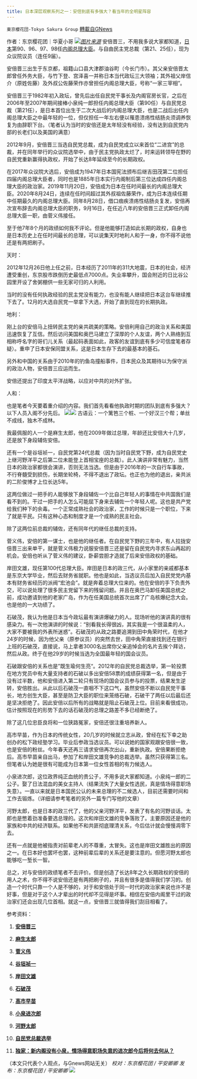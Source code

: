```yaml
---
title: 日本深层观察系列之一：安倍到底有多强大？看当年的全明星阵容
---
```

`東京櫻花団-Tokyo Sakura Group` [轉載自GNews](https://gnews.org/zh-hans/1603618/)

作者：东京樱花团｜华夏小哥
![](https://lh6.googleusercontent.com/7SdGjvJLNY5EgL47AzFROPkuKGNaGD-txwHpoK6eAUcHaifxxAeNNc_trAugqnpj4ohAhMGNoNZaO7SK1bshVBZnPP1M1V94oHMLJi_rPINE-aqx4xAl4tMHNLV0HGwY6CKHMnib=s1600)[*图片来源*](https://images1.epochhk.com/pictures/166922/%E5%9C%96_%E6%97%A5%E6%9C%AC%E9%A6%96%E7%9B%B8%E5%AE%89%E5%80%8D%E6%99%89%E4%B8%89_Shinzo_Abe_2020%E5%B9%B48%E6%9C%8828%E6%97%A5%E5%AE%A3%E4%BD%88_%E5%9B%A0%E5%81%A5%E5%BA%B7%E5%8E%9F%E5%9B%A0_%E4%BB%96%E6%B1%BA%E5%AE%9A%E8%BE%AD%E8%81%B7__FRANCK_ROBICHON_POOL_AFP_via_Getty_Images_@1200x1200.png)
安倍晋三，不用我多说大家都知道，[日本](https://zh.wikipedia.org/wiki/%E6%97%A5%E6%9C%AC)第90、96、97、98任[内阁总理大臣](https://zh.wikipedia.org/wiki/%E6%97%A5%E6%9C%AC%E5%85%A7%E9%96%A3%E7%B8%BD%E7%90%86%E5%A4%A7%E8%87%A3)。与自由民主党总裁（第21、25任），现为众议院议员（连任9届）。

安倍晋三出生于东京都，祖籍山口县大津郡油谷町（今长门市）。其父亲安倍晋太郎曾任外务大臣，与竹下登、宫泽喜一并称日本当代政坛三大领袖；其外祖父岸信介（原姓佐藤）及外叔公佐藤荣作亦曾担任内阁总理大臣，号称“一家三宰相”。

安倍晋三于1982年初入政坛，曾先后出任自民党干事长及内阁官房长官，之后在2006年至2007年期间接棒小泉纯一郎担任内阁总理大臣（第90任）与自民党总裁（第21任），是日本首位出生于二次大战后的内阁总理大臣，也是二战后出任内阁总理大臣之中最年轻的一位，但仅担任一年左右便以罹患溃疡性结肠炎须调养恢复为由辞职下台。（笔者认为当时的安倍还是太年轻没有经验，没有达到自民党内部的长老们以及美国的满意）

2012年9月，安倍晋三当选自民党总裁，成为自民党成立以来首位“二进宫”的总裁，并在同年举行的众议院选举中，由于民主党执政太烂了，时来运转领导在野的自民党重新赢得执政权，开始了长达8年延续至今的长期政权。

在2017年众议院大选后，安倍成为1947年日本国宪法颁布后继吉田茂第二位担任四届内阁总理大臣者，同时也是1885年日本实行内阁制后第三位达成四任内阁总理大臣的政治家。2019年11月20日，安倍成为日本在任时间最长的内阁总理大臣。2020年8月24日，连续在任时间超过其外叔祖佐藤荣作，成为日本连续任期中任期最久的内阁总理大臣。同年8月28日，借口痼疾溃疡性结肠炎复发，安倍再次宣布辞去内阁总理大臣的职务，9月16日，在任近八年的安倍晋三正式卸任内阁总理大臣一职，由菅义伟接任。

至于他7年8个月的政绩如何我不评论。但是他能够打造如此长期的政权，自身也是日本历史上在任时间最长的总理，可以说集天时地利人和于一身，你不得不说他还是有两把刷子。

天时：

2012年12月26日他上任之前，日本经历了2011年的311大地震，日本的社会，经济遭受重创，东京股市跌倒历史最低点7000点。失业率攀升，国会附近的日比谷公园里开设了舍粥棚供一些无家可归的人利用。

当时的没有任何执政经验的民主党没有能力，也没有能人继续把日本这台车继续推下去了。12月的大选自民党一举拿下大选，开始了直到现在的长期执政。

地利：

刚上台的安倍马上扭转民主党的亲共疏美的策略。安倍利用自己的政治关系和美国迅速恢复了互信。然后访问美国和奥巴马建立了深厚的个人友谊，两个人熟络到互相称呼名字的哥们儿关系（最起码表面如此，政客的友谊到底有多少可信度笔者存疑）。重申了日本安保同盟关系，这是日本生存下去的最基本的基石。

另外和中国的关系由于2010年的钓鱼岛撞船事件，日本民众及其期待以为保守派的政治人物，安倍晋三应运而生。

安倍还提出了印度太平洋战略，以应对中共的对外扩张。

人和：

也是笔者今天要着重介绍的内容。我们首先看看他执政时期的团队到底有多强大？以下人员入阁不分先后。
![](https://lh5.googleusercontent.com/xkxqE0Mhl_G7UDeteZMqe1wDfcyI8fmISRwg5HzjUKKku8sBOuJt7xc-eev5rNuSOL718e6sQ7Hr08XalviPhkOLv1ZPzLaRqu0aXk336uLllkmXoEZMupqt9iZRCzxW2AOt2_0H=s1600)![](https://lh5.googleusercontent.com/HULIL-FXpDG6p2Qmushzs2Zjbh7L8xU395yjWWcbyIDZpr_sIp9cUw66Bmsrhofla2p2DACo9qhcyjxZ6QHPxm3GrXb6kI5KX24rmbIMnUyrJL-3XvjGZyKRUhRBhNgCaToG4VuX=s1600)
古语云：一个篱笆三个桩、一个好汉三个帮；单丝不成线，独木不成林。

我最佩服的人一个是麻生太郎，他在2009年做过总理，年龄还比安倍大十几岁，还是放下身段辅佐安倍。

还有一个是谷垣祯一，自民党第24代总裁（因为当时自民党下野，成为自民党史上继河野洋平之后第二位未能登上首相宝座的总裁）。此人演讲非常有魅力，当然日本的政治家都很会演讲，否则无法当选。但是由于2016年的一次自行车事故，不行脊髓受到损伤，长期坐轮椅，不得不退出了政坛。也正也为他的退出，亲共派的二阶俊博才上位长达5年。

这两位做过一把手的人能够放下身段辅佐一个比自己年轻人的事情在中共国我们是看不到的。干过一把手的人怎么可能屈下身来去辅佐一个年轻人呢。这也是共产党给我们种下的余毒。一个正常成熟社会的政治家，工作的时候只是一个职位，下来了就是平民。只有这种心态和制度才是一个成熟的民主社会。

除了这两位前总裁的辅佐，还有同年代的继任总裁的支持。

菅义伟，安倍的第一谋士，也是他的继任者。在自民党下野的三年中，有人拉拢安倍晋三出来单干，就是菅义伟极力说服安倍晋三还是留在自民党内寻求东山再起的机会。安倍也听从了菅义伟的建议，卧薪尝胆才造就了后来安倍政权的基础。

岸田文雄，现任第100代总理大臣。岸田是日本的政三代，从小家里的亲戚都基本是东京大学毕业，然后去财务省就职。他也是如此，当选议员后加入自民党党内基本有财务省经历的派阀“宏池会”。就是奔着总理大位来的。他在安倍的手下负责外交，可以说处理了很多民主党留下来的残留问题。并且在奥巴马卸任美国总统之前，成功邀请到他的老家广岛，作为在任美国总统首次出席了广岛核爆纪念大会。也是他的一大功绩了。

石破茂，我认为他是日本当今政坛最有演讲爆破力的人。现场听他的演讲真的很有感染力。有一次他演讲的时候说：“别看我长得很凶，其实我是一个很温柔的人，大家不要被我的外表所迷惑”。石破茂的从政之路要追溯到田中角荣时代，在他才24岁的时候，因为他父亲（原参议员）的突然去世，田中角荣直接找到还在银行上班的石破茂，直接说，马上拿者3000名出席你父亲追悼会的名片去挨个拜访，然后从政。终于在他29岁的时候当选为全国最年轻的国会议员。

石破跟安倍的关系也是”既生瑜何生亮“。2012年的自民党总裁选举，第一轮投票在地方党员中有大量支持者的石破以多出安倍58票的成绩获得第一名，但是由于没有过半数，他和安倍进入第二轮只有现场的国会议员参与的投票，结果发生逆转，安倍胜出。从此以后石破茂一直咽不下这口气，虽然安倍不断以自民党干事长，地方创生大臣，甚至是防卫大臣的职位来笼络石破，石破干了两任以后最后还是坚决拒绝了。因此安倍以后所有的战略就是阻止石破茂上位。目前来看很成功，估计按照现在的形势下去的话石破茂的总理之路差不多已经断绝了。

除了这几位忠臣良将和一位狭路冤家，安倍还很注重培养新人。

高市早苗，作为日本的传统女性，20几岁的时候就立志从政，曾经在松下幸之助创办的松下政经塾学习。毕业后参政当选议员。可以说她的国家观跟安倍很一致，也是安倍的粉丝。今年春天还再三请求安倍再次出山，重新执政。安倍果断拒绝后。高市早苗亲自出马，参加了和岸田文雄竞争的总裁选举。虽然只获得第三名。但笔者认为她是很有可能成为日本第一位女性首相的有力候选人。

小泉进次郎，这位政界纯正血统的贵公子，不用多说大家都知道。小泉纯一郎的二公子。娶了日法混血的美女主持人（结果流失了大量女性选民，真是情场得意职场失意）。一直以来就是日本国民公认的未来总理的不二候选人，目前还需要时间和工作去锻炼。（详细请参考笔者的另外一篇专门写他的文章）

河野太郎，也是日本的政三代了，他的父亲河野洋平，发表了有名的河野谈话。太郎也是憋着劲准备要选总理的。这次和岸田文雄的竞争落败了。主要原因还是他的家族和中共的经济联系。如果他不和共匪彻底理清关系，今后估计就会慢慢凋零下去。

还有一点就是他被指责对前辈老人的不尊重，太冒失。这也是岸田文雄胜出的原因之一。在日本好也罢坏也罢，这种前辈后辈的关系还是要注意的。但愿河野太郎也能够吃一堑长一智。

总之，对与安倍的政绩笔者不去评价。但是创造了长达8年之久长期政权的安倍的用人之术，你不得不说安倍还是有两把刷子的，并且有很多是值得我们学习的。创造一个时代只靠一个人是不够的，对于和安倍处于同一时代的政治家来说也许不是好事，但是对于这个人才辈出的时代却不见得是坏事。相信在安倍内阁里干过的政治家们还会出现几位首相。就这一点，安倍晋三就值得我们刮目相看了。

参考资料：

1. [**安倍晋三**](https://ja.wikipedia.org/wiki/%E5%AE%89%E5%80%8D%E6%99%8B%E4%B8%89)

2. [**麻生太郎**](https://ja.wikipedia.org/wiki/%E9%BA%BB%E7%94%9F%E5%A4%AA%E9%83%8E)

3. [**菅义伟**](https://ja.wikipedia.org/wiki/%E8%8F%85%E7%BE%A9%E5%81%89)

4. [**谷垣祯一**](https://zh.wikipedia.org/wiki/%E8%B0%B7%E5%9E%A3%E7%A5%AF%E4%B8%80)

5. [**岸田文雄**](https://ja.wikipedia.org/wiki/%E5%B2%B8%E7%94%B0%E6%96%87%E9%9B%84)

6. [**石破茂**](https://ja.wikipedia.org/wiki/%E7%9F%B3%E7%A0%B4%E8%8C%82#%E8%A1%86%E8%AD%B0%E9%99%A2%E8%AD%B0%E5%93%A1)

7. [**高市早苗**](https://ja.wikipedia.org/wiki/%E9%AB%98%E5%B8%82%E6%97%A9%E8%8B%97)

8. [**小泉进次郎**](https://ja.wikipedia.org/wiki/%E5%B0%8F%E6%B3%89%E9%80%B2%E6%AC%A1%E9%83%8E)

9. [**河野太郎**](https://ja.wikipedia.org/wiki/%E6%B2%B3%E9%87%8E%E5%A4%AA%E9%83%8E)

10. [**自民党总裁选举**](https://ja.wikipedia.org/wiki/2012%E5%B9%B4%E8%87%AA%E7%94%B1%E6%B0%91%E4%B8%BB%E5%85%9A%E7%B7%8F%E8%A3%81%E9%81%B8%E6%8C%99#%E7%AB%8B%E5%80%99%E8%A3%9C%E8%80%85)

11. [**独家：新内阁没有小泉，情场得意职场失意的进次郎今后将何去何从？**](https://gnews.org/zh-hans/1572501/)

（本文只代表个人观点，与Gnews网站无关）
*校对：东京樱花团 / 平安卿卿*
*发布：东京樱花团 / 平安卿卿*
![](https://assets.gnews.org/wp-content/uploads/2021/10/image0-1-18.png)

